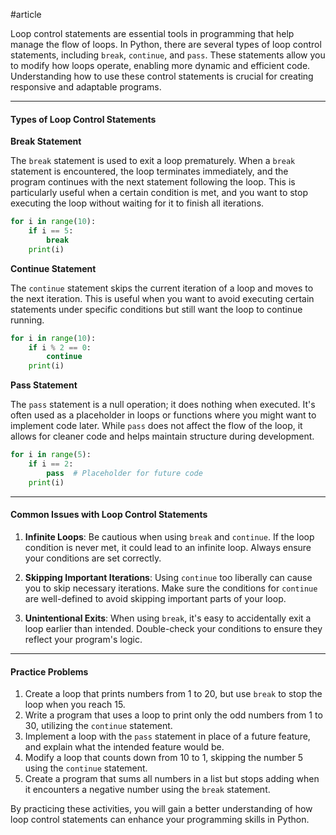 #article

Loop control statements are essential tools in programming that help manage the flow of loops. In Python, there are several types of loop control statements, including `break`, `continue`, and `pass`. These statements allow you to modify how loops operate, enabling more dynamic and efficient code. Understanding how to use these control statements is crucial for creating responsive and adaptable programs.

---

#### Types of Loop Control Statements

**Break Statement**

The `break` statement is used to exit a loop prematurely. When a `break` statement is encountered, the loop terminates immediately, and the program continues with the next statement following the loop. This is particularly useful when a certain condition is met, and you want to stop executing the loop without waiting for it to finish all iterations.

```python
for i in range(10):
    if i == 5:
        break
    print(i)
```

**Continue Statement**

The `continue` statement skips the current iteration of a loop and moves to the next iteration. This is useful when you want to avoid executing certain statements under specific conditions but still want the loop to continue running.

```python
for i in range(10):
    if i % 2 == 0:
        continue
    print(i)
```

**Pass Statement**

The `pass` statement is a null operation; it does nothing when executed. It's often used as a placeholder in loops or functions where you might want to implement code later. While `pass` does not affect the flow of the loop, it allows for cleaner code and helps maintain structure during development.

```python
for i in range(5):
    if i == 2:
        pass  # Placeholder for future code
    print(i)
```

---

#### Common Issues with Loop Control Statements

1. **Infinite Loops**: Be cautious when using `break` and `continue`. If the loop condition is never met, it could lead to an infinite loop. Always ensure your conditions are set correctly.

2. **Skipping Important Iterations**: Using `continue` too liberally can cause you to skip necessary iterations. Make sure the conditions for `continue` are well-defined to avoid skipping important parts of your loop.

3. **Unintentional Exits**: When using `break`, it's easy to accidentally exit a loop earlier than intended. Double-check your conditions to ensure they reflect your program's logic.

---

#### Practice Problems

1. Create a loop that prints numbers from 1 to 20, but use `break` to stop the loop when you reach 15.
2. Write a program that uses a loop to print only the odd numbers from 1 to 30, utilizing the `continue` statement.
3. Implement a loop with the `pass` statement in place of a future feature, and explain what the intended feature would be.
4. Modify a loop that counts down from 10 to 1, skipping the number 5 using the `continue` statement.
5. Create a program that sums all numbers in a list but stops adding when it encounters a negative number using the `break` statement.

By practicing these activities, you will gain a better understanding of how loop control statements can enhance your programming skills in Python.